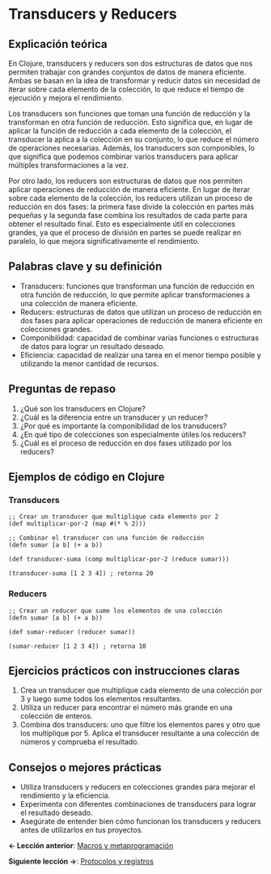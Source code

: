 
# Transducers y Reducers

## Explicación teórica
En Clojure, transducers y reducers son dos estructuras de datos que nos permiten trabajar con grandes conjuntos de datos de manera eficiente. Ambas se basan en la idea de transformar y reducir datos sin necesidad de iterar sobre cada elemento de la colección, lo que reduce el tiempo de ejecución y mejora el rendimiento.

Los transducers son funciones que toman una función de reducción y la transforman en otra función de reducción. Esto significa que, en lugar de aplicar la función de reducción a cada elemento de la colección, el transducer la aplica a la colección en su conjunto, lo que reduce el número de operaciones necesarias. Además, los transducers son componibles, lo que significa que podemos combinar varios transducers para aplicar múltiples transformaciones a la vez.

Por otro lado, los reducers son estructuras de datos que nos permiten aplicar operaciones de reducción de manera eficiente. En lugar de iterar sobre cada elemento de la colección, los reducers utilizan un proceso de reducción en dos fases: la primera fase divide la colección en partes más pequeñas y la segunda fase combina los resultados de cada parte para obtener el resultado final. Esto es especialmente útil en colecciones grandes, ya que el proceso de división en partes se puede realizar en paralelo, lo que mejora significativamente el rendimiento.

## Palabras clave y su definición
- Transducers: funciones que transforman una función de reducción en otra función de reducción, lo que permite aplicar transformaciones a una colección de manera eficiente.
- Reducers: estructuras de datos que utilizan un proceso de reducción en dos fases para aplicar operaciones de reducción de manera eficiente en colecciones grandes.
- Componibilidad: capacidad de combinar varias funciones o estructuras de datos para lograr un resultado deseado.
- Eficiencia: capacidad de realizar una tarea en el menor tiempo posible y utilizando la menor cantidad de recursos.

## Preguntas de repaso
1. ¿Qué son los transducers en Clojure?
2. ¿Cuál es la diferencia entre un transducer y un reducer?
3. ¿Por qué es importante la componibilidad de los transducers?
4. ¿En qué tipo de colecciones son especialmente útiles los reducers?
5. ¿Cuál es el proceso de reducción en dos fases utilizado por los reducers?

## Ejemplos de código en Clojure
### Transducers
```
;; Crear un transducer que multiplique cada elemento por 2
(def multiplicar-por-2 (map #(* % 2)))

;; Combinar el transducer con una función de reducción
(defn sumar [a b] (+ a b))

(def transducer-suma (comp multiplicar-por-2 (reduce sumar)))

(transducer-suma [1 2 3 4]) ; retorna 20
```

### Reducers
```
;; Crear un reducer que sume los elementos de una colección
(defn sumar [a b] (+ a b))

(def sumar-reducer (reducer sumar))

(sumar-reducer [1 2 3 4]) ; retorna 10
```

## Ejercicios prácticos con instrucciones claras
1. Crea un transducer que multiplique cada elemento de una colección por 3 y luego sume todos los elementos resultantes.
2. Utiliza un reducer para encontrar el número más grande en una colección de enteros.
3. Combina dos transducers: uno que filtre los elementos pares y otro que los multiplique por 5. Aplica el transducer resultante a una colección de números y comprueba el resultado.

## Consejos o mejores prácticas
- Utiliza transducers y reducers en colecciones grandes para mejorar el rendimiento y la eficiencia.
- Experimenta con diferentes combinaciones de transducers para lograr el resultado deseado.
- Asegúrate de entender bien cómo funcionan los transducers y reducers antes de utilizarlos en tus proyectos.

**<- Lección anterior**: [Macros y metaprogramación](macros_y_metaprogramacion.md)

**Siguiente lección ->**: [Protocolos y registros](protocolos_y_registros.md)
